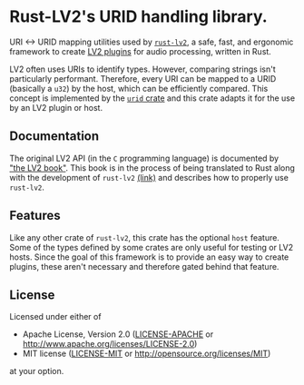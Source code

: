 # Rust-LV2's URID handling library.

URI <-> URID mapping utilities used by [`rust-lv2`](https://crates.io/crates/lv2), a safe, fast, and ergonomic framework to create [LV2 plugins](http://lv2plug.in/) for audio processing, written in Rust.

LV2 often uses URIs to identify types. However, comparing strings isn't particularly performant. Therefore, every URI can be mapped to a URID (basically a `u32`) by the host, which can be efficiently compared. This concept is implemented by the [`urid` crate](https://crates.io/crates/urid) and this crate adapts it for the use by an LV2 plugin or host.

## Documentation

The original LV2 API (in the `C` programming language) is documented by ["the LV2 book"](https://lv2plug.in/book/). This book is in the process of being translated to Rust along with the development of `rust-lv2` [(link)](https://janonard.github.io/rust-lv2-book/) and describes how to properly use `rust-lv2`.

## Features

Like any other crate of `rust-lv2`, this crate has the optional `host` feature. Some of the types defined by some crates are only useful for testing or LV2 hosts. Since the goal of this framework is to provide an easy way to create plugins, these aren't necessary and therefore gated behind that feature.

## License

Licensed under either of

 * Apache License, Version 2.0
   ([LICENSE-APACHE](LICENSE-APACHE) or http://www.apache.org/licenses/LICENSE-2.0)
 * MIT license
   ([LICENSE-MIT](LICENSE-MIT) or http://opensource.org/licenses/MIT)

at your option.